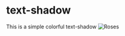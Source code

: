 # text-shadow
This is a simple colorful text-shadow
![Roses](https://user-images.githubusercontent.com/96956110/150446456-b8036fc9-3032-4f5d-80b1-eee10bd60745.png)
